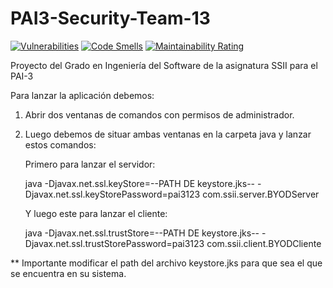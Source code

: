 # PAI3-Security-Team-13

[![Vulnerabilities](https://sonarcloud.io/api/project_badges/measure?project=ferandgal_PAI3-Security-Team-13&metric=vulnerabilities)](https://sonarcloud.io/summary/new_code?id=ferandgal_PAI3-Security-Team-13)
[![Code Smells](https://sonarcloud.io/api/project_badges/measure?project=ferandgal_PAI3-Security-Team-13&metric=code_smells)](https://sonarcloud.io/summary/new_code?id=ferandgal_PAI3-Security-Team-13)
[![Maintainability Rating](https://sonarcloud.io/api/project_badges/measure?project=ferandgal_PAI3-Security-Team-13&metric=sqale_rating)](https://sonarcloud.io/summary/new_code?id=ferandgal_PAI3-Security-Team-13)

Proyecto del Grado en Ingeniería del Software de la asignatura SSII para el PAI-3

Para lanzar la aplicación debemos:

1. Abrir dos ventanas de comandos con permisos de administrador.

2. Luego debemos de situar ambas ventanas en la carpeta java y lanzar estos comandos:

      Primero para lanzar el servidor:

      java -Djavax.net.ssl.keyStore=--PATH DE keystore.jks-- -Djavax.net.ssl.keyStorePassword=pai3123 com.ssii.server.BYODServer 

      Y luego este para lanzar el cliente:

      java -Djavax.net.ssl.trustStore=--PATH DE keystore.jks-- -Djavax.net.ssl.trustStorePassword=pai3123 com.ssii.client.BYODCliente

** Importante modificar el path del archivo keystore.jks para que sea el que se encuentra en su sistema.